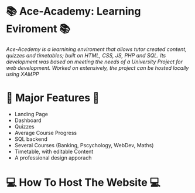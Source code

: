 # 📚 Ace-Academy: Learning Eviroment 📚

_Ace-Acedemy is a learnining enviroment that allows tutor created content, quizzes and timetables; built on HTML, CSS, JS, PHP and SQL. Its development was based on meeting the needs of a University Project for web development. Worked on extensively, the project can be hosted locally using XAMPP_

# 🚩 Major Features 🚩

* Landing Page
* Dashboard
* Quizzes
* Average Course Progress
* SQL backend
* Several Courses (Banking, Pscychology, WebDev, Maths)
* Timetable, with editable Content
* A professional design apporach

# 💻 How To Host The Website 💻
